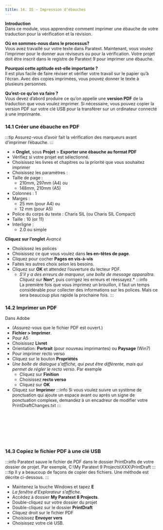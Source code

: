 ```yaml
---
title: 14. IE – Impression d’ébauches
---
```

**Introduction**  
Dans ce module, vous apprendrez comment imprimer une ébauche de votre traduction pour la vérification et la révision.

**Où en sommes-nous dans le processus?**  
Vous avez travaillé sur votre texte dans Paratext. Maintenant, vous voulez l’imprimer pour le donner aux réviseurs ou pour la vérification. Votre projet doit être inscrit dans le registre de Paratext 9 pour imprimer une ébauche.

**Pourquoi cette aptitude est-elle importante ?**  
Il est plus facile de faire réviser et vérifier votre travail sur le papier qu’à l’écran. Avec des copies imprimées, vous pouvez donner le texte à plusieurs personnes.

**Qu’est-ce qu’on va faire ?**  
Vous devez d’abord produire ce qu’on appelle une **version PDF** de la traduction que vous voulez imprimer. Si nécessaire, vous pouvez copier la version PDF sur votre clé USB pour la transférer sur un ordinateur connecté à une imprimante.

### 14.1 Créer une ébauche en PDF
:::tip
Assurez-vous d’avoir fait la vérification des marqueurs avant d’imprimer l’ébauche.
:::
-  **≡ Onglet**, sous **Projet** \> **Exporter une ébauche au format PDF**
- Vérifiez si votre projet est sélectionné.
- Choisissez les livres et chapitres ou la priorité que vous souhaitez imprimer
- Choisissez les paramètres :
- Taille de page :  
  - 210mm, 297mm (A4) ou  
  - 148mm, 210mm (A5)
- Colonnes : 1
- Marges :  
  - 25 mm (pour A4) ou  
  - 12 mm (pour A5)
- Police du corps du texte : Charis SIL (ou Charis SIL Compact)
- Taille : 10 (or 11)
- Interligne :
  - 2.0 ou simple

**Cliquez sur l’onglet** *Avancé*
- Choisissez les polices
- Choisissez ce que vous voulez dans **les en-têtes de page**.
- Cliquez pour cocher **Pages en vis-à-vis** 
- Faites les autres choix selon les besoins.
- Cliquez sur **OK** et attendez l’ouverture du lecteur PDF.
  -  *S'il y a des erreurs de marqueur, une boîte de message apparaîtra. Cliquez sur* **Non***, puis corrigez les erreurs et réessayez.*
:::info  
La première fois que vous imprimez un brouillon, il faut un temps considérable pour collecter des informations sur les polices. Mais ce sera beaucoup plus rapide la prochaine fois.
:::
### 14.2 Imprimer un PDF

Dans Adobe

-   (Assurez-vous que le fichier PDF est ouvert.)
-  **Fichier \> Imprimer**.
-   Pour A5 
   -   Choisissez **Livret**
-   Orientation: **Portrait** (pour nouveau imprimantes) ou **Paysage** (Win7)
-   Pour imprimer recto verso
-   Cliquez sur le bouton **Propriétés**
   -  *Une boîte de dialogue s'affiche, qui peut être différente, mais qui permet de régler le recto verso*. Par exemple
      -  Cliquez sur **Finition**
      -   Choisissez **recto verso**
      -   Cliquez sur **OK**
- Cliquez sur **Imprimer**
:::info
Si vous voulez suivre un système de ponctuation qui ajoute un espace avant ou après un signe de ponctuation complexe, demandez à un encadreur de modifier votre PrintDraftChanges.txt
:::

 
----

 
----


### 14.3 Copiez le fichier PDF à une clé USB
:::info
Paratext sauve le fichier de PDF dans le dossier PrintDrafts de votre dossier de projet. Par exemple, C:\\My Paratext 9 Projects\\XXX\\PrintDraft
:::
:::tip
Il y a beaucoup de façons de copier des fichiers. Une méthode est décrite ci-dessous.
:::
-   Maintenez la touche Windows et tapez **E**  
   -    *La fenêtre d'Explorateur s'affiche.*
-   Accédez à dossier **My Paratext 8 Projects**.
-   Double-cliquez sur votre dossier du projet
-   Double-cliquez sur le dossier **PrintDraft**
-   Cliquez droit sur le fichier PDF
-   Choisissez **Envoyer vers**
-   Choisissez votre clé USB.
